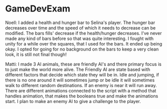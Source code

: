 # GameDevExam

Noell: I added a health and hunger bar to Selina's player. The hunger bar decreases over time and the speed of which it needs to decrease can be modified. 
The bars fills' decrease if the health/hunger decreases. I've never made any kind of bars before so that was quite interesting. I fought with unity for a while over the squares,
that I used for the bars. It ended up being okay. I opted for going for no background on the bars to keep a very clean look, it is still not final though!


Matti: I made 3 AI animals, these are friendly AI's and there primary focus is to just make the world more alive.
The Friendly AI are state based with different factors that decide which state they will be in. 
Idle and jumping, if there is no one around it will sometimes jump or be idle
it will sometimes walk to different random destinations. If an enemy is near it will run away.
There are different animations connected to the script with a method that handles animation, that makes the booleans true and make the animations start.
I plan to make an enemy AI to give a challenge to the player. 
